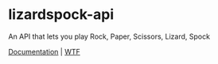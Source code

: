 # lizardspock-api

An API that lets you play Rock, Paper, Scissors, Lizard, Spock

[Documentation](http://backend.lizardspock.xyz/api/v1/swagger/index.html) | [WTF](https://bigbangtheory.fandom.com/wiki/Rock,_Paper,_Scissors,_Lizard,_Spock)
